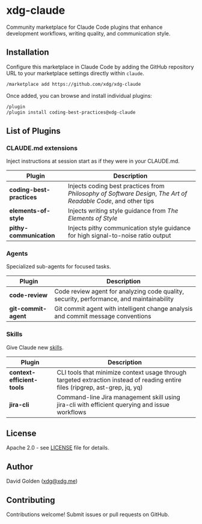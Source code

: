 # xdg-claude

Community marketplace for Claude Code plugins that enhance development workflows, writing quality, and communication style.

## Installation

Configure this marketplace in Claude Code by adding the GitHub repository URL to your marketplace settings directly within `claude`.

```bash
/marketplace add https://github.com/xdg/xdg-claude
```

Once added, you can browse and install individual plugins:

```bash
/plugin
/plugin install coding-best-practices@xdg-claude
```

## List of Plugins

### CLAUDE.md extensions

Inject instructions at session start as if they were in your CLAUDE.md.

| Plugin | Description |
|--------|-------------|
| **coding-best-practices** | Injects coding best practices from *Philosophy of Software Design*, *The Art of Readable Code*, and other tips |
| **elements-of-style** | Injects writing style guidance from *The Elements of Style* |
| **pithy-communication** | Injects pithy communication style guidance for high signal-to-noise ratio output |

### Agents

Specialized sub-agents for focused tasks.

| Plugin | Description |
|--------|-------------|
| **code-review** | Code review agent for analyzing code quality, security, performance, and maintainability |
| **git-commit-agent** | Git commit agent with intelligent change analysis and commit message conventions |

### Skills

Give Claude new [skills](https://docs.claude.com/en/docs/claude-code/skills).

| Plugin | Description |
|--------|-------------|
| **context-efficient-tools** | CLI tools that minimize context usage through targeted extraction instead of reading entire files (ripgrep, ast-grep, jq, yq) |
| **jira-cli** | Command-line Jira management skill using jira-cli with efficient querying and issue workflows |

## License

Apache 2.0 - see [LICENSE](LICENSE) file for details.

## Author

David Golden (xdg@xdg.me)

## Contributing

Contributions welcome! Submit issues or pull requests on GitHub.
